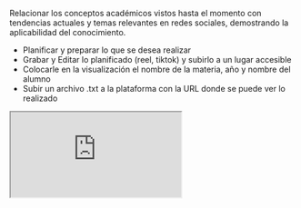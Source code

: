 Relacionar los conceptos académicos vistos hasta el momento con tendencias actuales y temas relevantes en redes sociales, demostrando la aplicabilidad del conocimiento.

- Planificar y preparar lo que se desea realizar
- Grabar y Editar lo planificado (reel, tiktok) y subirlo a un lugar accesible
- Colocarle en la visualización el nombre de la materia, año y nombre del alumno
- Subir un archivo .txt a la plataforma con la URL donde se puede ver lo realizado

<iframe src="https://www.youtube.com/watch?v=0aNbJejGbqw"></iframe>
